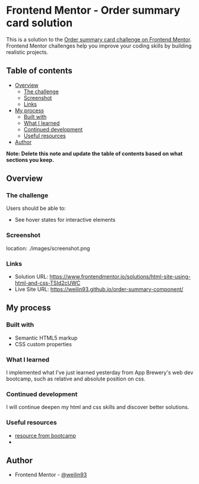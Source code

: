 # Frontend Mentor - Order summary card solution

This is a solution to the [Order summary card challenge on Frontend Mentor](https://www.frontendmentor.io/challenges/order-summary-component-QlPmajDUj). Frontend Mentor challenges help you improve your coding skills by building realistic projects. 

## Table of contents

- [Overview](#overview)
  - [The challenge](#the-challenge)
  - [Screenshot](#screenshot)
  - [Links](#links)
- [My process](#my-process)
  - [Built with](#built-with)
  - [What I learned](#what-i-learned)
  - [Continued development](#continued-development)
  - [Useful resources](#useful-resources)
- [Author](#author)

**Note: Delete this note and update the table of contents based on what sections you keep.**

## Overview

### The challenge

Users should be able to:

- See hover states for interactive elements

### Screenshot

location: ./images/screenshot.png

### Links

- Solution URL: https://www.frontendmentor.io/solutions/html-site-using-html-and-css-TSId2cUWC
- Live Site URL: https://weilin93.github.io/order-summary-component/

## My process


### Built with

- Semantic HTML5 markup
- CSS custom properties


### What I learned

I implemented what I've just learned yesterday from App Brewery's web dev bootcamp, such as relative and absolute position on css.


### Continued development

I will continue deepen my html and css skills and discover better solutions.


### Useful resources

- [resource from bootcamp](https://www.udemy.com/course/the-complete-web-development-bootcamp/learn/lecture/12287756#content) 
- 

## Author

- Frontend Mentor - [@weilin93](https://www.frontendmentor.io/profile/weilin93)


